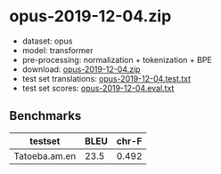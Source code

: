 # opus-2019-12-04.zip

* dataset: opus
* model: transformer
* pre-processing: normalization + tokenization + BPE
* download: [opus-2019-12-04.zip](https://object.pouta.csc.fi/OPUS-MT-models/am-en/opus-2019-12-04.zip)
* test set translations: [opus-2019-12-04.test.txt](https://object.pouta.csc.fi/OPUS-MT-models/am-en/opus-2019-12-04.test.txt)
* test set scores: [opus-2019-12-04.eval.txt](https://object.pouta.csc.fi/OPUS-MT-models/am-en/opus-2019-12-04.eval.txt)

## Benchmarks

| testset               | BLEU  | chr-F |
|-----------------------|-------|-------|
| Tatoeba.am.en 	| 23.5 	| 0.492 |

